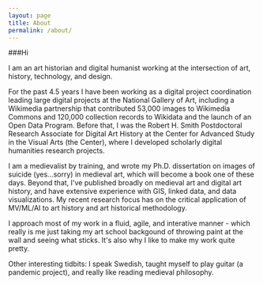 ```yaml
---
layout: page
title: About
permalink: /about/
---
```

###Hi

I am an art historian and digital humanist working at the intersection of art, history, technology, and design.

For the past 4.5 years I have been working as a digital project coordination leading large digital projects at the National Gallery of Art, including a Wikimedia partnership that contributed 53,000 images to Wikimedia Commons and 120,000 collection records to Wikidata and the launch of an Open Data Program. Before that, I was the Robert H. Smith Postdoctoral Research Associate for Digital Art History at the Center for Advanced Study in the Visual Arts (the Center), where I developed scholarly digital humanities research projects. 

I am a medievalist by training, and wrote my Ph.D. dissertation on images of suicide (yes...sorry) in medieval art, which will become a book one of these days. Beyond that, I've published broadly on medieval art and digital art history, and have extensive experience with GIS, linked data, and data visualizations. My recent research focus has on the critical application of MV/ML/AI to art history and art historical methodology.

I approach most of my work in a fluid, agile, and interative manner - which really is me just taking my art school backgound of throwing paint at the wall and seeing what sticks. It's also why I like to make my work quite pretty. 

Other interesting tidbits: I speak Swedish, taught myself to play guitar (a pandemic project), and really like reading medieval philosophy. 

